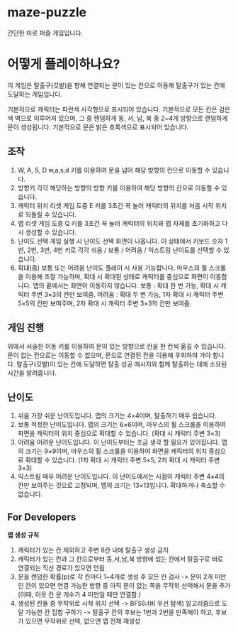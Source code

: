 # maze-puzzle

간단한 미로 퍼즐 게임입니다.

# 어떻게 플레이하나요?
이 게임은 탈출구(깃발)을 향해 연결되는 문이 있는 칸으로 이동해 탈출구가 있는 칸에 도달하는 게임입니다.

기본적으로 캐릭터는 파란색 사각형으로 표시되어 있습니다.
기본적으로 모든 칸은 검은색 벽으로 이루어져 있으며, 그 중 랜덤하게 동, 서, 남, 북 중 2~4개 방향으로 랜덤하게 문이 생성됩니다.
기본적으로 문은 밝은 초록색으로 표시되어 있습니다.

## 조작

1. W, A, S, D
   w,a,s,d 키를 이용하여 문을 넘어 해당 방향의 칸으로 이동할 수 있습니다.
2. 방향키
   각각 해당하는 방향의 방향 키를 이용하여 해당 방향의 칸으로 이동할 수 있습니다.
3. 캐릭터 위치 리셋
   게임 도중 E 키를 3초간 꾹 눌러 캐릭터의 위치를 처음 시작 위치로 되돌릴 수 있습니다.
4. 맵 리셋
   게임 도중 Q 키를 3초간 꾹 눌러 캐릭터의 위치와 맵 자체를 초기화하고 다시 생성할 수 있습니다.
5. 난이도 선택
   게임 실행 시 난이도 선택 화면이 나옵니다. 이 상태에서 키보드 숫자 1번, 2번, 3번, 4번 키로 각각 쉬움 / 보통 / 어려움 / 익스트림 난이도를 선택할 수 있습니다.
6. 확대(줌)
   보통 또는 어려움 난이도 플레이 시 사용 가능합니다. 마우스의 휠 스크롤을 이용해 조절 가능하며, 확대 시 확대된 상태로 캐릭터를 중심으로 화면이 이동합니다. 맵의 끝에서는 화면이 이동하지 않습니다.
   보통 : 확대 한 번 가능, 확대 시 캐릭터 주변 3×3의 칸만 보여줌.
   어려움 : 확대 두 번 가능, 1차 확대 시 캐릭터 주변 5×5의 칸만 보여주며, 2차 확대 시 캐릭터 주변 3×3의 칸만 보여줌.

## 게임 진행
위에서 서술한 이동 키를 이용하여 문이 있는 방향으로 칸을 한 칸씩 옮길 수 있습니다.
문이 없는 칸으로는 이동할 수 없으며, 문으로 연결된 칸을 이용해 우회하여 가야 합니다.
탈출구(깃발)이 있는 칸에 도달하면 탈출 성공 메시지와 함께 탈출하는 데에 소요된 시간을 알려줍니다.

## 난이도
1. 쉬움
   가장 쉬운 난이도입니다. 맵의 크기는 4×4이며, 탈출하기 매우 쉽습니다.
2. 보통
   적정한 난이도입니다. 맵의 크기는 6×6이며, 마우스의 휠 스크롤을 이용하여 화면을 캐릭터의 위치 중심으로 확대할 수 있습니다. (확대 시 캐릭터 주변 3×3)
3. 어려움
   어려운 난이도입니다. 이 난이도부터는 조금 생각 할 필요가 있어집니다. 맵의 크기는 9×9이며, 마우스의 휠 스크롤을 이용하여 화면을 캐릭터의 위치 중심으로 확대할 수 있습니다. (1차 확대 시 캐릭터 주변 5×5, 2차 확대 시 캐릭터 주변 3×3)
4. 익스트림
   매우 어려운 난이도입니다. 이 난이도에서는 시점이 캐릭터 주변 4×4의 칸만 보여주는 것으로 고정되며, 맵의 크기는 13×13입니다. 확대하거나 축소할 수 없습니다.




## For Developers

**맵 생성 규칙**
1. 캐릭터가 있는 칸 제외하고 주변 8칸 내에 탈출구 생성 금지
2. 캐릭터가 있는 칸과 그 칸으로부터 동,서,남,북 방향에 있는 칸에서 탈출구로 바로 연결되는 직선 경로가 있으면 안됨
3. 문을 랜덤한 확률(p)로 각 칸마다 1~4개로 생성 후 모든 칸 검사 -> 문이 2개 미만인 칸이 있으면 연결 가능한 방향 중 아직 문이 없는 쪽을 무작위 선택해서 문을 추가(이때, 이웃 칸 문 개수가 4 미만일 때만 연결함.)
4. 생성된 칸들 중 무작위로 시작 위치 선택 -> BFS(너비 우선 탐색) 알고리즘으로 도달 가능한 칸 집합 구하기 -> 탈출구 칸의 후보는 1번과 2번을 만족해야 하고, 후보가 있으면 무작위로 선택, 없으면 맵 전체 재생성
